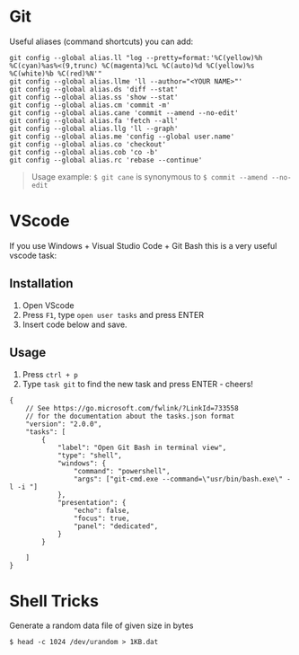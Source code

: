 
# Git
Useful aliases (command shortcuts) you can add:
```shell
git config --global alias.ll "log --pretty=format:'%C(yellow)%h %C(cyan)%as%<(9,trunc) %C(magenta)%cL %C(auto)%d %C(yellow)%s %C(white)%b %C(red)%N'"
git config --global alias.llme 'll --author="<YOUR NAME>"'
git config --global alias.ds 'diff --stat'
git config --global alias.ss 'show --stat'
git config --global alias.cm 'commit -m'
git config --global alias.cane 'commit --amend --no-edit'
git config --global alias.fa 'fetch --all'
git config --global alias.llg 'll --graph'
git config --global alias.me 'config --global user.name'
git config --global alias.co 'checkout'
git config --global alias.cob 'co -b'
git config --global alias.rc 'rebase --continue'
```
> Usage example: `$ git cane` is synonymous to `$ commit --amend --no-edit`

# VScode

If you use Windows + Visual Studio Code + Git Bash this is a very useful vscode task:

## Installation
1. Open VScode
2. Press `F1`, type `open user tasks` and press ENTER
3. Insert code below and save.
## Usage
1. Press `ctrl + p`
2. Type `task git` to find the new task and press ENTER - cheers!
```shell
{
    // See https://go.microsoft.com/fwlink/?LinkId=733558
    // for the documentation about the tasks.json format
    "version": "2.0.0",
    "tasks": [
        {
            "label": "Open Git Bash in terminal view",
            "type": "shell",
            "windows": {
                "command": "powershell",
                "args": ["git-cmd.exe --command=\"usr/bin/bash.exe\" -l -i "]
            },
            "presentation": {
                "echo": false,
                "focus": true,
                "panel": "dedicated",
            }
        }
    
    ]
}
```
# Shell Tricks
Generate a random data file of given size in bytes  
```shell
$ head -c 1024 /dev/urandom > 1KB.dat
```
